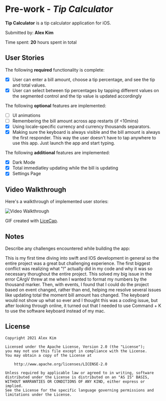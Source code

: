 
# Pre-work - *Tip Calculator*

**Tip Calculator** is a tip calculator application for iOS.

Submitted by: **Alex Kim**

Time spent: **20** hours spent in total

## User Stories

The following **required** functionality is complete:

* [X] User can enter a bill amount, choose a tip percentage, and see the tip and total values.
* [X] User can select between tip percentages by tapping different values on the segmented control and the tip value is updated accordingly

The following **optional** features are implemented:

* [ ] UI animations
* [ ] Remembering the bill amount across app restarts (if <10mins)
* [X] Using locale-specific currency and currency thousands separators.
* [X] Making sure the keyboard is always visible and the bill amount is always the first responder. This way the user doesn't have to tap anywhere to use this app. Just launch the app and start typing.

The following **additional** features are implemented:

- [X] Dark Mode
- [X] Total immediatley updating while the bill is updating
- [X] Settings Page

## Video Walkthrough

Here's a walkthrough of implemented user stories:

<img src='http://i.imgur.com/link/to/your/gif/file.gif' title='Video Walkthrough' width='' alt='Video Walkthrough' />

GIF created with [LiceCap](http://www.cockos.com/licecap/).

## Notes

Describe any challenges encountered while building the app:

This is my first time diving into swift and IOS development in general so the entire project was a great but challenging experience. The first biggest conflict was realizing what "!" actually did in my code and why it was so necessary thorughout the entire project. This solved my big issue in the error CArgV threw at me when I wanted to format my numbers by the thousand marker. Then, with events, I found that I could do the project based on event changed, rather than end, helping me resolve several issues like updating total the moment bill amount has changed. 
The keyboard would not show up what so ever and I thought this was a coding issue, but after looking through online, it turned out that I needed to use Command + K to use the software keyboard instead of my mac. 


## License

    Copyright 2021 Alex Kim

    Licensed under the Apache License, Version 2.0 (the "License");
    you may not use this file except in compliance with the License.
    You may obtain a copy of the License at

        http://www.apache.org/licenses/LICENSE-2.0

    Unless required by applicable law or agreed to in writing, software
    distributed under the License is distributed on an "AS IS" BASIS,
    WITHOUT WARRANTIES OR CONDITIONS OF ANY KIND, either express or implied.
    See the License for the specific language governing permissions and
    limitations under the License.
